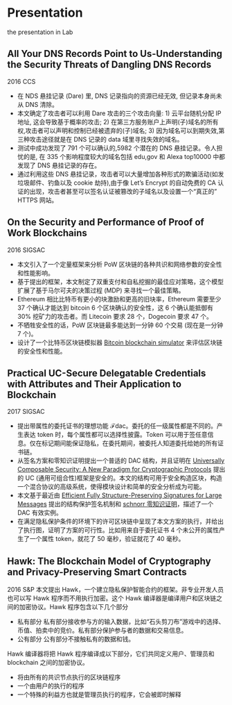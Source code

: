 # Presentation
the presentation in Lab
## All Your DNS Records Point to Us-Understanding the Security Threats of Dangling DNS Records
2016 CCS
* 在 NDS 悬挂记录 (Dare) 里, DNS 记录指向的资源已经无效, 但记录本身尚未从 DNS 清除。
* 本文确定了攻击者可以利用 Dare 攻击的三个攻击向量: 1) 云平台随机分配 IP 地址, 这会导致基于概率的攻击; 2) 在第三方服务账户上声明(子)域名的所有权,攻击者可以声明和控制已经被遗弃的(子)域名; 3) 因为域名可以到期失效,第三种攻击途径就是在 DNS 记录的 data 域里寻找失效的域名。
* 测试中成功发现了 791 个可以确认的,5982 个潜在的 DNS 悬挂记录。令人担忧的是, 在 335 个影响程度较大的域名包括 edu,gov 和 Alexa top10000 中都发现了 DNS 悬挂记录的存在。
* 通过利用这些 DNS 悬挂记录，攻击者可以大量增加各种形式的欺骗活动(如发垃圾邮件、钓鱼以及 cookie 劫持),由于像 Let’s Encrypt 的自动免费的 CA 认证的出现，攻击者甚至可以签名认证被篡改的子域名以及设置一个“真正的” HTTPS 网站。

## On the Security and Performance of Proof of Work Blockchains
2016 SIGSAC
* 本文引入了一个定量框架来分析 PoW 区块链的各种共识和网络参数的安全性和性能影响。
* 基于提出的框架，本文制定了双重支付和自私挖掘的最佳应对策略，这个模型扩展了基于马尔可夫的决策过程 (MDP) 来寻找一个最佳策略。
* Ethereum 相比比特币有更小的块激励和更高的旧块率，Ethereum 需要至少 37 个确认才能达到 bitcoin 6 个区块确认的安全性，这 6 个确认能抵御有 30% 挖矿力的攻击者。而 Litecoin 要求 28 个，Dogecoin 要求 47 个。
* 不牺牲安全性的话，PoW 区块链最多能达到一分钟 60 个交易 (现在是一分钟 7 个)。
* 设计了一个比特币区块链模拟器 [Bitcoin blockchain simulator](http://arthurgervais.github.io/Bitcoin-Simulator/index.html) 来评估区块链的安全性和性能。
## Practical UC-Secure Delegatable Credentials with Attributes and Their Application to Blockchain
2017 SIGSAC
* 提出带属性的委托证书的理想功能 ℱdac。委托的任一级属性都是不同的。产生表达 token 时，每个属性都可以选择性披露。Token 可以用于签任意信息。仅在标记期间能保证隐私，在委托期间，被委托人知道委托给她的所有证书链。
* 从签名方案和零知识证明提出一个普适的 DAC 结构，并且证明在 [Universally Composable Security: A New Paradigm for Cryptographic Protocols](https://ieeexplore.ieee.org/abstract/document/959888/) 提出的 UC (通用可组合性)框架是安全的。本文的结构可用于安全构造区块，构造一个混合协议的高级系统，使得模块设计和简单的安全分析成为可能。
* 本文基于最近由 [Efficient Fully Structure-Preserving Signatures for Large Messages](https://link.springer.com/chapter/10.1007/978-3-662-48797-6_11) 提出的结构保护签名机制和 [schnorr 零知识证明](https://link.springer.com/chapter/10.1007/0-387-34805-0_22)，描述了一个 DAC 有效实例。
* 在满足隐私保护条件的环境下的许可区块链中呈现了本文方案的执行，并给出了执行图，证明了方案的可行性。比如用来自于委托证书 4 个未公开的属性产生了一个属性 token，就花了 50 毫秒，验证就花了 40 毫秒。
## Hawk: The Blockchain Model of Cryptography and Privacy-Preserving Smart Contracts
2016 S&P
本文提出 Hawk，一个建立隐私保护智能合约的框架。非专业开发人员也可以写 Hawk 程序而不用执行加密。这个 Hawk 编译器是编译用户和区块链之间的加密协议。Hawk 程序包含以下几个部分

* 私有部分 私有部分接收参与方的输入数据，比如“石头剪刀布”游戏中的选择、币值、拍卖中的竞价。私有部分保护参与者的数据和交易信息。
* 公有部分 公有部分不接触私有的数据和钱。

Hawk 编译器将把 Hawk 程序编译成以下部分，它们共同定义用户、管理员和 blockchain 之间的加密协议。
* 将由所有的共识节点执行的区块链程序
* 一个由用户的执行的程序
* 一个特殊的利益方也就是管理员执行的程序，它会被即时解释
